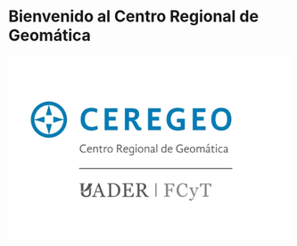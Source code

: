 <!-- ---
tags:
  - HTML5
  - JavaScript
  - CSS
  - Other
--- -->
# Bienvenido al Centro Regional de Geomática
![image](images/logoceregeo.png)



